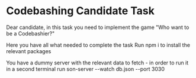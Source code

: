 # Codebashing Candidate Task

Dear candidate, in this task you need to implement the game
"Who want to be a Codebashier?"

Here you have all what needed to complete the task
Run npm i to install the relevant packages

You have a dummy server with the relevant data to fetch - in order to run it
in a second terminal run son-server --watch db.json --port 3030

